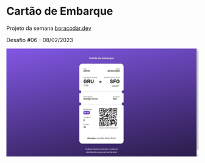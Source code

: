 # Cartão de Embarque

Projeto da semana <a href="https://boracodar.dev/">boracodar.dev</a>

Desafio #06 - 08/02/2023

<img src="./.github/screenshot.jpg" />
